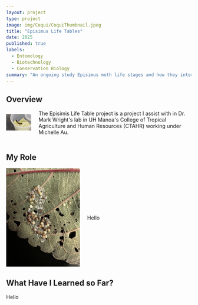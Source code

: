 ```yaml
---
layout: project
type: project
image: img/Coqui/CoquiThumbnail.jpeg
title: "Episimus Life Tables"
date: 2025
published: true
labels:
  - Entomology
  - Biotechnology
  - Conservation Biology
summary: "An ongoing study Episimus moth life stages and how they interact with the invasive Christmas Berry Tree."
---
```


## Overview
<div style="display: flex; align-items: center;">
  <div style="margin-right: 20px;">
    <img width="200px" src="../img/Ramie/RamieYellowMorph1.jpeg" alt="Ramie Original Yellow Morph">
  </div>
  <div>
    The Episimis Life Table project is a project I assist with in Dr. Mark Wright's lab in UH Manoa's College of Tropical Agriculture and Human Resources (CTAHR) working under Michelle Au.
  </div>
</div>

<br>

## My Role
<div style="display: flex; align-items: center;">
  <div style="margin-right: 20px;">
    <img width="200px" src="../img/Ramie/RamieEggs.jpeg" alt="Ramie Eggs">
  </div>
  <div>
    Hello
  </div>
</div>

## What Have I Learned so Far?
Hello

